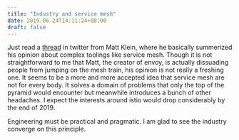 ```yaml
---
title: "Industry and service mesh"
date: 2019-06-24T14:11:24+08:00
draft: false
---
```

Just read a [thread](https://twitter.com/mattklein123/status/1142905758847315968) in twitter from Matt Klein, where he basically summerized his opinion about complex toolings like service mesh. Though it is not straightforward to me that Matt, the creator of envoy, is actually dissuading people from jumping on the mesh train, his opinion is not really a freshing one. It seems to be a more and more accepted idea that service mesh are not for every body. It solves a domain of problems that only the top of the pyramid would encounter but meanwhile introduces a bunch of other headaches. I expect the interests around istio would drop considerably by the end of 2019. 

Engineering must be practical and pragmatic. I am glad to see the industry converge on this principle.


